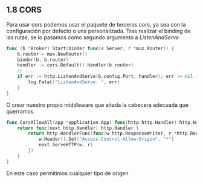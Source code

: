 ## 1.8 CORS

Para usar cors podemos usar el paquete de terceros cors, ya sea con la
configuración por defecto o una personalizada. Tras realizar el binding de las
rutas, se lo pasamos como segundo argumento a *ListenAndServe*.

``` go
func (b *Broker) Start(binder func(s Server, r *mux.Router)) {
    b.router = mux.NewRouter()
    binder(b, b.router)
    handler := cors.Default().Handler(b.router)
    // ...
    if err := http.ListenAndServe(b.config.Port, handler); err != nil {
        log.Fatal("ListenAndServe: ", err)
    }
}
```

O crear nuestro propio middleware que añada la cabecera adecuada que querramos.

``` go
func CorsAllowAll(app *application.App) func(http http.Handler) http.Handler {
    return func(next http.Handler) http.Handler {
    	return http.HandlerFunc(func(w http.ResponseWriter, r *http.Request) {
    		w.Header().Set("Access-Control-Allow-Origin", "*")
    		next.ServeHTTP(w, r)
    	})
    }
}
```

En este caso permitimos cualquier tipo de origen

